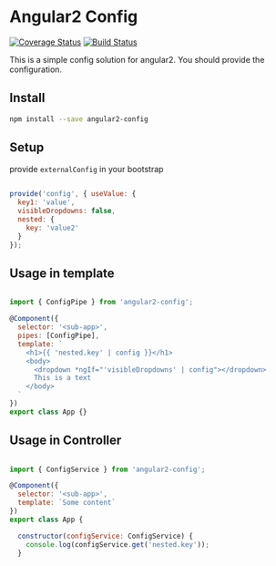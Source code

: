 # Angular2 Config

[![Coverage Status](https://coveralls.io/repos/Valetudox/angular2-config/badge.svg?branch=master&service=github)](https://coveralls.io/github/Valetudox/angular2-config?branch=master)
[![Build Status](https://travis-ci.org/Valetudox/angular2-config.svg?branch=master)](https://travis-ci.org/Valetudox/angular2-config)

This is a simple config solution for angular2. You should provide the configuration.

Install
---------

```bash
npm install --save angular2-config
```
Setup
---------

provide `externalConfig` in your bootstrap

```javascript

provide('config', { useValue: { 
  key1: 'value',
  visibleDropdowns: false,
  nested: {
    key: 'value2'
  }
});
```

Usage in template
---------

```javascript

import { ConfigPipe } from 'angular2-config';

@Component({
  selector: '<sub-app>',
  pipes: [ConfigPipe],
  template: `
    <h1>{{ 'nested.key' | config }}</h1>
    <body>
      <dropdown *ngIf="'visibleDropdowns' | config"></dropdown>
      This is a text
    </body>
  `
})
export class App {}

```

Usage in Controller
---------

```javascript

import { ConfigService } from 'angular2-config';

@Component({
  selector: '<sub-app>',
  template: `Some content`
})
export class App {

  constructor(configService: ConfigService) {
    console.log(configService.get('nested.key'));
  }
```

